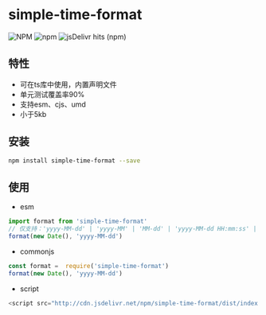 # simple-time-format
![NPM](https://img.shields.io/npm/l/simple-time-format)
![npm](https://img.shields.io/npm/dm/simple-time-format)
![jsDelivr hits (npm)](https://img.shields.io/jsdelivr/npm/hm/simple-time-format)
## 特性
+ 可在ts库中使用，内置声明文件
+ 单元测试覆盖率90%
+ 支持esm、cjs、umd
+ 小于5kb

 ## 安装
```bash
npm install simple-time-format --save
```
## 使用
+ esm
```js
import format from 'simple-time-format'
// 仅支持：'yyyy-MM-dd' | 'yyyy-MM' | 'MM-dd' | 'yyyy-MM-dd HH:mm:ss' | 'yyyy' | 'MM' | 'dd'  | 'HH' | 'mm' | 'ss' | 'HH:mm:ss' | 'HH:mm' | 'mm:ss';
format(new Date(), 'yyyy-MM-dd')
```
+ commonjs 
```js
const format =  require('simple-time-format')
format(new Date(), 'yyyy-MM-dd')
```

+ script
```js
<script src="http://cdn.jsdelivr.net/npm/simple-time-format/dist/index.umd.js"></script>
```
